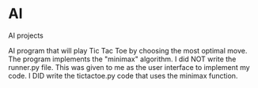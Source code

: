 # AI
AI projects

AI program that will play Tic Tac Toe by choosing the most optimal move.
The program implements the "minimax" algorithm.
I did NOT write the runner.py file.  This was given to me as the user interface to implement my code.
I DID write the tictactoe.py code that uses the minimax function.
